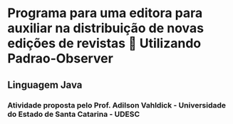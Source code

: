 # Programa para uma editora para auxiliar na distribuição de novas edições de revistas :twisted_rightwards_arrows: Utilizando Padrao-Observer 
## Linguagem Java

### Atividade proposta pelo Prof. Adilson Vahldick - Universidade do Estado de Santa Catarina - UDESC


